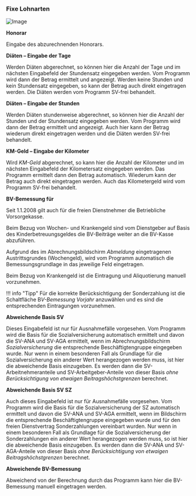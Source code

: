 ### Fixe Lohnarten

![Image](<img/image145.png>)

**Honorar**

Eingabe des abzurechnenden Honorars.

**Diäten – Eingabe der Tage**

Werden Diäten abgerechnet, so können hier die Anzahl der Tage und im nächsten Eingabefeld der Stundensatz eingegeben werden. Vom Programm wird dann der Betrag ermittelt und angezeigt. Werden keine Stunden und kein Stundensatz eingegeben, so kann der Betrag auch direkt eingetragen werden. Die Diäten werden vom Programm SV-frei behandelt.

**Diäten – Eingabe der Stunden**

Werden Diäten stundenweise abgerechnet, so können hier die Anzahl der Stunden und der Stundensatz eingegeben werden. Vom Programm wird dann der Betrag ermittelt und angezeigt. Auch hier kann der Betrag wiederum direkt eingetragen werden und die Diäten werden SV-frei behandelt.

**KM-Geld – Eingabe der Kilometer**

Wird *KM-Geld* abgerechnet, so kann hier die Anzahl der Kilometer und im nächsten Eingabefeld der Kilometersatz eingegeben werden. Das Programm ermittelt dann den Betrag automatisch. Wiederum kann der Betrag auch direkt eingetragen werden. Auch das Kilometergeld wird vom Programm SV-frei behandelt.

**BV-Bemessung für**

Seit 1.1.2008 gilt auch für die freien Dienstnehmer die Betriebliche Vorsorgekasse.

Beim Bezug von Wochen- und Krankengeld sind vom Dienstgeber auf Basis des Kinderbetreuungsgeldes die BV-Beiträge weiter an die BV-Kasse abzuführen.

Aufgrund des im Abrechnungsbildschirm *Abmeldung* eingetragenen Austrittsgrundes (Wochengeld), wird vom Programm automatisch die Bemessungsgrundlage in das jeweilige Feld eingetragen.

Beim Bezug von Krankengeld ist die Eintragung und Aliquotierung manuell vorzunehmen.

!!! info "Tipp"
    Für die korrekte Berücksichtigung der Sonderzahlung ist die Schaltfläche B*V-Bemessung Vorjahr* anzuwählen und es sind die entsprechenden Eintragungen vorzunehmen.

**Abweichende Basis SV**

Dieses Eingabefeld ist nur für Ausnahmefälle vorgesehen. Vom Programm wird die Basis für die Sozialversicherung automatisch ermittelt und davon die SV-ANA und SV-AGA ermittelt, wenn im Abrechnungsbildschirm *Sozialversicherung* die entsprechende Beschäftigtengruppe eingegeben wurde. Nur wenn in einem besonderen Fall als Grundlage für die Sozialversicherung ein anderer Wert herangezogen werden muss, ist hier die abweichende Basis einzugeben. Es werden dann die SV-Arbeitnehmeranteile und SV-Arbeitgeber-Anteile von dieser Basis *ohne Berücksichtigung von etwaigen Beitragshöchstgrenzen* berechnet.

**Abweichende Basis SV SZ**

Auch dieses Eingabefeld ist nur für Ausnahmefälle vorgesehen. Vom Programm wird die Basis für die Sozialversicherung der SZ automatisch ermittelt und davon die SV-ANA und SV-AGA ermittelt, wenn im Bildschirm die entsprechende Beschäftigtengruppe eingegeben wurde und für den freien Dienstvertrag Sonderzahlungen vereinbart wurden. Nur wenn in einem besonderen Fall als Grundlage für die Sozialversicherung der Sonderzahlungen ein anderer Wert herangezogen werden muss, so ist hier
die abweichende Basis einzugeben. Es werden dann die SV-ANA und SV-AGA-Anteile von dieser Basis *ohne Berücksichtigung von etwaigen Beitragshöchstgrenzen* berechnet.

**Abweichende BV-Bemessung**

Abweichend von der Berechnung durch das Programm kann hier die BV-Bemessung manuell eingetragen werden.